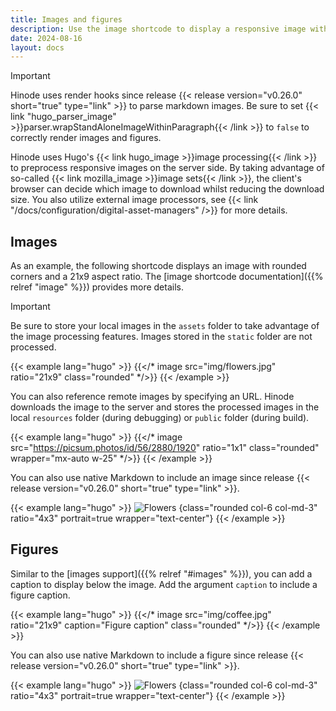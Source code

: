 ```yaml
---
title: Images and figures
description: Use the image shortcode to display a responsive image with optional caption.
date: 2024-08-16
layout: docs
---
```


> [!IMPORTANT]
> Hinode uses render hooks since release {{< release version="v0.26.0" short="true" type="link" >}} to parse markdown images. Be sure to set {{< link "hugo_parser_image" >}}parser.wrapStandAloneImageWithinParagraph{{< /link >}} to `false` to correctly render images and figures.

Hinode uses Hugo's {{< link hugo_image >}}image processing{{< /link >}} to preprocess responsive images on the server side. By taking advantage of so-called {{< link mozilla_image >}}image sets{{< /link >}}, the client's browser can decide which image to download whilst reducing the download size. You also utilize external image processors, see {{< link "/docs/configuration/digital-asset-managers" />}} for more details.

## Images

As an example, the following shortcode displays an image with rounded corners and a 21x9 aspect ratio. The [image shortcode documentation]({{% relref "image" %}}) provides more details.

> [!IMPORTANT]
> Be sure to store your local images in the `assets` folder to take advantage of the image processing features. Images stored in the `static` folder are not processed.

<!-- markdownlint-disable MD037 -->
{{< example lang="hugo" >}}
{{</* image src="img/flowers.jpg" ratio="21x9" class="rounded" */>}}
{{< /example >}}
<!-- markdownlint-enable MD037 -->

You can also reference remote images by specifying an URL. Hinode downloads the image to the server and stores the processed images in the local `resources` folder (during debugging) or `public` folder (during build).

<!-- markdownlint-disable MD037 -->
{{< example lang="hugo" >}}
{{</* image src="https://picsum.photos/id/56/2880/1920" ratio="1x1" class="rounded" wrapper="mx-auto w-25" */>}}
{{< /example >}}
<!-- markdownlint-enable MD037 -->

You can also use native Markdown to include an image since release {{< release version="v0.26.0" short="true" type="link" >}}.

{{< example lang="hugo" >}}
![Flowers](/img/flowers.jpg)
{class="rounded col-6 col-md-3" ratio="4x3" portrait=true wrapper="text-center"}
{{< /example >}}

## Figures

Similar to the [images support]({{% relref "#images" %}}), you can add a caption to display below the image. Add the argument `caption` to include a figure caption.

<!-- markdownlint-disable MD037 -->
{{< example lang="hugo" >}}
{{</* image src="img/coffee.jpg" ratio="21x9" caption="Figure caption" class="rounded" */>}}
{{< /example >}}
<!-- markdownlint-enable MD037 -->

You can also use native Markdown to include a figure since release {{< release version="v0.26.0" short="true" type="link" >}}.

{{< example lang="hugo" >}}
![Flowers](/img/flowers.jpg "Figure caption")
{class="rounded col-6 col-md-3" ratio="4x3" portrait=true wrapper="text-center"}
{{< /example >}}
